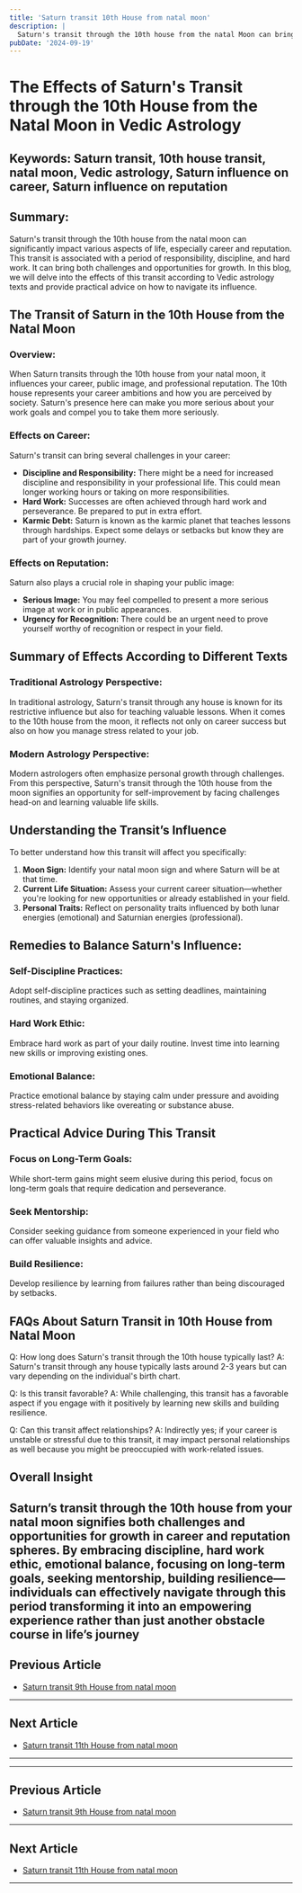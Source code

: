 ```yaml
---
title: 'Saturn transit 10th House from natal moon'
description: |
  Saturn's transit through the 10th house from the natal Moon can bring about professional challenges, financial losses, and health issues. The individual may face difficulties in career advancement and potential damage to their reputation.
pubDate: '2024-09-19'
---
```


# The Effects of Saturn's Transit through the 10th House from the Natal Moon in Vedic Astrology

## Keywords: Saturn transit, 10th house transit, natal moon, Vedic astrology, Saturn influence on career, Saturn influence on reputation

## Summary:
Saturn's transit through the 10th house from the natal moon can significantly impact various aspects of life, especially career and reputation. This transit is associated with a period of responsibility, discipline, and hard work. It can bring both challenges and opportunities for growth. In this blog, we will delve into the effects of this transit according to Vedic astrology texts and provide practical advice on how to navigate its influence.

## The Transit of Saturn in the 10th House from the Natal Moon

### Overview:
When Saturn transits through the 10th house from your natal moon, it influences your career, public image, and professional reputation. The 10th house represents your career ambitions and how you are perceived by society. Saturn's presence here can make you more serious about your work goals and compel you to take them more seriously.

### Effects on Career:
Saturn's transit can bring several challenges in your career:

- **Discipline and Responsibility:** There might be a need for increased discipline and responsibility in your professional life. This could mean longer working hours or taking on more responsibilities.
- **Hard Work:** Successes are often achieved through hard work and perseverance. Be prepared to put in extra effort.
- **Karmic Debt:** Saturn is known as the karmic planet that teaches lessons through hardships. Expect some delays or setbacks but know they are part of your growth journey.

### Effects on Reputation:
Saturn also plays a crucial role in shaping your public image:

- **Serious Image:** You may feel compelled to present a more serious image at work or in public appearances.
- **Urgency for Recognition:** There could be an urgent need to prove yourself worthy of recognition or respect in your field.

## Summary of Effects According to Different Texts

### Traditional Astrology Perspective:
In traditional astrology, Saturn's transit through any house is known for its restrictive influence but also for teaching valuable lessons. When it comes to the 10th house from the moon, it reflects not only on career success but also on how you manage stress related to your job.

### Modern Astrology Perspective:
Modern astrologers often emphasize personal growth through challenges. From this perspective, Saturn's transit through the 10th house from the moon signifies an opportunity for self-improvement by facing challenges head-on and learning valuable life skills.

## Understanding the Transit’s Influence

To better understand how this transit will affect you specifically:

1. **Moon Sign:** Identify your natal moon sign and where Saturn will be at that time.
2. **Current Life Situation:** Assess your current career situation—whether you're looking for new opportunities or already established in your field.
3. **Personal Traits:** Reflect on personality traits influenced by both lunar energies (emotional) and Saturnian energies (professional).

## Remedies to Balance Saturn's Influence:

### Self-Discipline Practices:
Adopt self-discipline practices such as setting deadlines, maintaining routines, and staying organized.

### Hard Work Ethic:
Embrace hard work as part of your daily routine. Invest time into learning new skills or improving existing ones.

### Emotional Balance:
Practice emotional balance by staying calm under pressure and avoiding stress-related behaviors like overeating or substance abuse.

## Practical Advice During This Transit

### Focus on Long-Term Goals:
While short-term gains might seem elusive during this period, focus on long-term goals that require dedication and perseverance.

### Seek Mentorship:
Consider seeking guidance from someone experienced in your field who can offer valuable insights and advice.

### Build Resilience:
Develop resilience by learning from failures rather than being discouraged by setbacks.

## FAQs About Saturn Transit in 10th House from Natal Moon

Q: How long does Saturn's transit through the 10th house typically last?
A: Saturn's transit through any house typically lasts around 2-3 years but can vary depending on the individual's birth chart.

Q: Is this transit favorable?
A: While challenging, this transit has a favorable aspect if you engage with it positively by learning new skills and building resilience.

Q: Can this transit affect relationships?
A: Indirectly yes; if your career is unstable or stressful due to this transit, it may impact personal relationships as well because you might be preoccupied with work-related issues.

## Overall Insight
Saturn’s transit through the 10th house from your natal moon signifies both challenges and opportunities for growth in career and reputation spheres. By embracing discipline, hard work ethic, emotional balance, focusing on long-term goals, seeking mentorship, building resilience—individuals can effectively navigate through this period transforming it into an empowering experience rather than just another obstacle course in life’s journey
---

## Previous Article
- [Saturn transit 9th House from natal moon](200709_Saturn_transit_9th_House_from_natal_moon.md)

---

## Next Article
- [Saturn transit 11th House from natal moon](200711_Saturn_transit_11th_House_from_natal_moon.md)

---
---

## Previous Article
- [Saturn transit 9th House from natal moon](200709_Saturn_transit_9th_House_from_natal_moon.md)

---

## Next Article
- [Saturn transit 11th House from natal moon](200711_Saturn_transit_11th_House_from_natal_moon.md)

---
